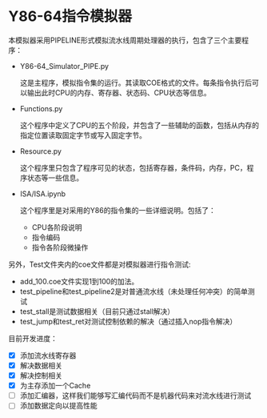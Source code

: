 # Y86-64指令模拟器
本模拟器采用PIPELINE形式模拟流水线周期处理器的执行，包含了三个主要程序：
* Y86-64_Simulator_PIPE.py

    这是主程序，模拟指令集的运行。其读取COE格式的文件。每条指令执行后可以输出此时CPU的内存、寄存器、状态码、CPU状态等信息。

* Functions.py

    这个程序中定义了CPU的五个阶段，并包含了一些辅助的函数，包括从内存的指定位置读取固定字节或写入固定字节。

* Resource.py

    这个程序里只包含了程序可见的状态，包括寄存器，条件码，内存，PC，程序状态等一些信息。

* ISA/ISA.ipynb
   
   这个程序里是对采用的Y86的指令集的一些详细说明。包括了：
   * CPU各阶段说明
   * 指令编码
   * 指令各阶段微操作
  

另外，Test文件夹内的coe文件都是对模拟器进行指令测试:
* add_100.coe文件实现1到100的加法。
* test_pipeline和test_pipeline2是对普通流水线（未处理任何冲突）的简单测试
* test_stall是测试数据相关（目前只通过stall解决）
* test_jump和test_ret对测试控制依赖的解决（通过插入nop指令解决）


目前开发进度：

- [x] 添加流水线寄存器
- [x] 解决数据相关
- [x] 解决控制相关
- [x] 为主存添加一个Cache
- [ ] 添加汇编器，这样我们能够写汇编代码而不是机器代码来对流水线进行测试
- [ ] 添加数据定向以提高性能